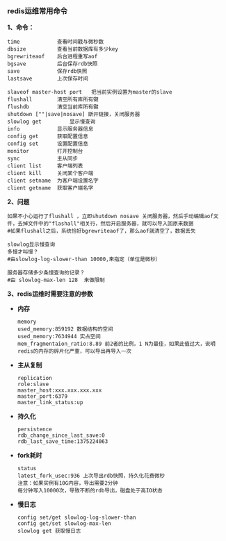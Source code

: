 ### redis运维常用命令
**1、命令：**

	time  			查看时间戳与微秒数
	dbsize 			查看当前数据库有多少key
	bgrewriteaof 	后台进程重写aof
	bgsave     		后台保存rdb快照
	save 			保存rdb快照
	lastsave 		上次保存时间

	slaveof master-host port   把当前实例设置为master的slave
	flushall 		清空所有库所有键
	flushdb			清空当前库所有键
	shutdown [""|save|nosave] 断开链接，关闭服务器
	slowlog get			显示慢查询
	info			显示服务器信息
	config get 		获取配置信息
	config set 		设置配置信息
	monitor			打开控制台
	sync			主从同步
	client list	 	客户端列表
	client kill		关闭某个客户端
	client setname	为客户端设置名字
	client getname  获取客户端名字

**2、问题**

	如果不小心运行了flushall ，立即shutdown nosave 关闭服务器，然后手动编辑aof文件，去掉文件中的"flashall"相关行，然后开启服务器，就可以导入回原来数据
	#如果flushall之后，系统恰好bgrewriteaof了，那么aof就清空了，数据丢失
	
	slowlog显示慢查询
	多慢才叫慢？
	#由slowlog-log-slower-than 10000,来指定（单位是微秒）
	
	服务器存储多少条慢查询的记录？
	#由 slowlog-max-len 128  来做限制


**3、redis运维时需要注意的参数**
- **内存**

      memory
      used_memory:859192 数据结构的空间
      used_memory:7634944 实占空间
      mem_fragmentaion_ratio:8.89 前2者的比例，1 N为最佳，如果此值过大，说明redis的内存的碎片化严重，可以导出再导入一次

- **主从复制**

      replication
      role:slave
      master_host:xxx.xxx.xxx.xxx
      master_port:6379
      master_link_status:up
      
- **持久化**

      persistence
      rdb_change_since_last_save:0
      rdb_last_save_time:1375224063
      
- **fork耗时**

      status
      latest_fork_usec:936 上次导出rdb快照，持久化花费微秒
      注意：如果实例有10G内容，导出需要2分钟
      每分钟写入10000次，导致不断的rdb导出，磁盘处于高IO状态

- **慢日志**

      config set/get slowlog-log-slower-than
      config get/set slowlog-max-len
      slowlog get 获取慢日志
